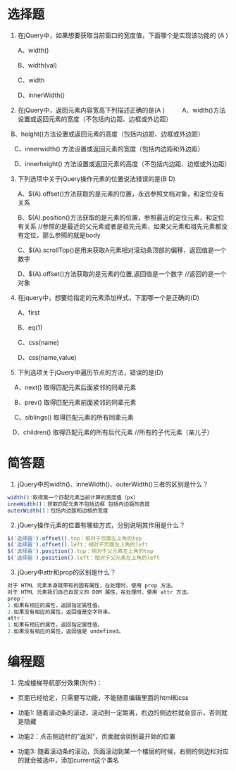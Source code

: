 # 选择题

1. 在jQuery中，如果想要获取当前窗口的宽度值，下面哪个是实现该功能的  (A ) 

   A、width() 	 

   B、width(val)	 

   C、width 	 

   D、innerWidth()	 

2. 在jQuery中，返回元素内容宽高下列描述正确的是(A )
           
   A、width()方法设置或返回元素的宽度（不包括内边距、边框或外边距）

​       B、height()方法设置或返回元素的高度（包括内边距、边框或外边距）

       C、innerwidth() 方法设置或返回元素的宽度（包括内边距和外边距）

       D、innerheight() 方法设置或返回元素的高度（不包括内边距、边框或外边距）

3. 下列选项中关于jQuery操作元素的位置说法错误的是(B D)

   A、$(A).offset()方法获取的是元素的位置，永远参照文档对象，和定位没有关系

   B、$(A).position()方法获取的是元素的位置，参照最近的定位元素，和定位有关系  //参照的是最近的父元素或者是祖先元素，如果父元素和祖先元素都没有定位，那么参照的就是body

   C、$(A).scrollTop()是用来获取A元素相对滚动条顶部的偏移，返回值是一个数字

   D、$(A).offset()方法获取的是元素的位置,返回值是一个数字  //返回的是一个对象

4. 在jquery中，想要给指定的元素添加样式，下面哪一个是正确的(D)      

   A、first	 

   B、eq(1) 	 

   C、css(name)  

   D、css(name,value)	 

5. 下列选项关于jQuery中遍历节点的方法，错误的是(D)

      A、next() 取得匹配元素后面紧邻的同辈元素

      B、prev() 取得匹配元素前面紧邻的同辈元素

      C、siblings() 取得匹配元素的所有同辈元素

      D、children() 取得匹配元素的所有后代元素  //所有的子代元素（亲儿子）

# 简答题

1. jQuery中的width()、inneWidth()、outerWidth()三者的区别是什么？
```js
width():取得第一个匹配元素当前计算的宽度值（px）
inneWidth()：获取匹配元素不包括边框 包括内边距的宽度
outerWidth()：包括内边距和边框的宽度
```

2. jQuery操作元素的位置有哪些方式，分别说明其作用是什么？
```js
$('选择器').offset().top：相对于页面左上角的top
$('选择器').offset().left：相对于页面左上角的left
$('选择器').position().top：相对于父元素左上角的top
$('选择器').position().left：相对于父元素左上角的left
```

3. jQuery中attr和prop的区别是什么？
```js
对于 HTML 元素本身就带有的固有属性，在处理时，使用 prop 方法。
对于 HTML 元素我们自己自定义的 DOM 属性，在处理时，使用 attr 方法。
prop：
1.如果有相应的属性，返回指定属性值。
2.如果没有相应的属性，返回值是空字符串。
attr：
1.如果有相应的属性，返回指定属性值。
2.如果没有相应的属性，返回值是 undefined。
```
# 编程题

1. 完成楼梯导航部分效果(附件)：

- 页面已经给定，只需要写功能，不能随意编辑里面的html和css

- 功能1: 随着滚动条的滚动，滚动到一定距离，右边的侧边栏就会显示，否则就是隐藏

- 功能2：点击侧边栏的"返回"，页面就会回到最开始的位置

- 功能3: 随着滚动条的滚动，页面滚动到某一个楼层的时候，右侧的侧边栏对应的就会被选中，添加current这个类名

